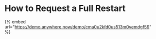 # How to Request a Full Restart

{% embed url="https://demo.anywhere.now/demo/cma0u2kfd0us513m0vemdgf59" %}
